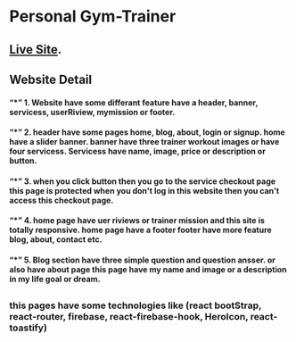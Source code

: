 # Personal Gym-Trainer

 ## [Live Site](https://gym-trainer-a4e7b.web.app/).

## Website Detail

#### “*” 1. Website have some differant feature have a header, banner, servicess, userRiview, mymission or footer.

#### “*” 2. header have some pages home, blog, about, login or signup. home have a slider banner. banner have three trainer workout images or have four servicess. Servicess have name, image, price or description or button.

#### “*” 3. when you click button then you go to the service checkout page this page is protected when you don't log in this website then you can't access this checkout page.

#### “*” 4. home page have uer riviews or trainer mission and this site is totally responsive. home page have a footer footer have more feature blog, about, contact etc.

#### “*” 5. Blog section have three simple question and question ansser. or also have about page this page have my name and image or a description in my life goal or dream.
##

### this pages have some technologies like (react bootStrap, react-router, firebase, react-firebase-hook, HeroIcon, react-toastify)

